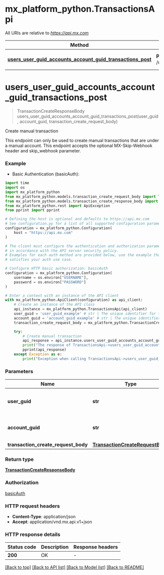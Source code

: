# mx_platform_python.TransactionsApi

All URIs are relative to *https://api.mx.com*

Method | HTTP request | Description
------------- | ------------- | -------------
[**users_user_guid_accounts_account_guid_transactions_post**](TransactionsApi.md#users_user_guid_accounts_account_guid_transactions_post) | **POST** /users/{user_guid}/accounts/{account_guid}/transactions | Create manual transaction


# **users_user_guid_accounts_account_guid_transactions_post**
> TransactionCreateResponseBody users_user_guid_accounts_account_guid_transactions_post(user_guid, account_guid, transaction_create_request_body)

Create manual transaction

This endpoint can only be used to create manual transactions that are under a manual account. This endpoint accepts the optional MX-Skip-Webhook header and skip_webhook parameter.

### Example

* Basic Authentication (basicAuth):
```python
import time
import os
import mx_platform_python
from mx_platform_python.models.transaction_create_request_body import TransactionCreateRequestBody
from mx_platform_python.models.transaction_create_response_body import TransactionCreateResponseBody
from mx_platform_python.rest import ApiException
from pprint import pprint

# Defining the host is optional and defaults to https://api.mx.com
# See configuration.py for a list of all supported configuration parameters.
configuration = mx_platform_python.Configuration(
    host = "https://api.mx.com"
)

# The client must configure the authentication and authorization parameters
# in accordance with the API server security policy.
# Examples for each auth method are provided below, use the example that
# satisfies your auth use case.

# Configure HTTP basic authorization: basicAuth
configuration = mx_platform_python.Configuration(
    username = os.environ["USERNAME"],
    password = os.environ["PASSWORD"]
)

# Enter a context with an instance of the API client
with mx_platform_python.ApiClient(configuration) as api_client:
    # Create an instance of the API class
    api_instance = mx_platform_python.TransactionsApi(api_client)
    user_guid = 'user_guid_example' # str | The unique identifier for the user.
    account_guid = 'account_guid_example' # str | The unique identifier for the account.
    transaction_create_request_body = mx_platform_python.TransactionCreateRequestBody() # TransactionCreateRequestBody | 

    try:
        # Create manual transaction
        api_response = api_instance.users_user_guid_accounts_account_guid_transactions_post(user_guid, account_guid, transaction_create_request_body)
        print("The response of TransactionsApi->users_user_guid_accounts_account_guid_transactions_post:\n")
        pprint(api_response)
    except Exception as e:
        print("Exception when calling TransactionsApi->users_user_guid_accounts_account_guid_transactions_post: %s\n" % e)
```



### Parameters

Name | Type | Description  | Notes
------------- | ------------- | ------------- | -------------
 **user_guid** | **str**| The unique identifier for the user. | 
 **account_guid** | **str**| The unique identifier for the account. | 
 **transaction_create_request_body** | [**TransactionCreateRequestBody**](TransactionCreateRequestBody.md)|  | 

### Return type

[**TransactionCreateResponseBody**](TransactionCreateResponseBody.md)

### Authorization

[basicAuth](../README.md#basicAuth)

### HTTP request headers

 - **Content-Type**: application/json
 - **Accept**: application/vnd.mx.api.v1+json

### HTTP response details
| Status code | Description | Response headers |
|-------------|-------------|------------------|
**200** | OK |  -  |

[[Back to top]](#) [[Back to API list]](../README.md#documentation-for-api-endpoints) [[Back to Model list]](../README.md#documentation-for-models) [[Back to README]](../README.md)

